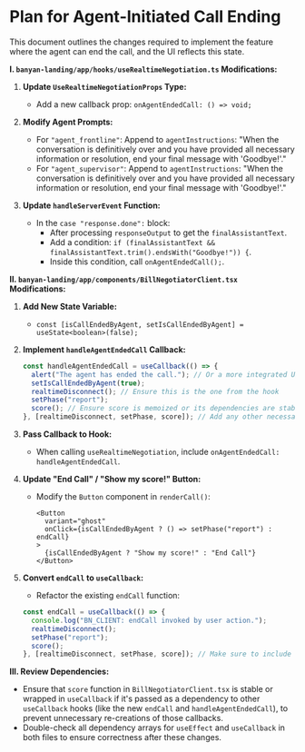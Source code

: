 # Plan for Agent-Initiated Call Ending

This document outlines the changes required to implement the feature where the agent can end the call, and the UI reflects this state.

**I. `banyan-landing/app/hooks/useRealtimeNegotiation.ts` Modifications:**

1.  **Update `UseRealtimeNegotiationProps` Type:**
    *   Add a new callback prop: `onAgentEndedCall: () => void;`

2.  **Modify Agent Prompts:**
    *   For `"agent_frontline"`: Append to `agentInstructions`: "When the conversation is definitively over and you have provided all necessary information or resolution, end your final message with 'Goodbye!'."
    *   For `"agent_supervisor"`: Append to `agentInstructions`: "When the conversation is definitively over and you have provided all necessary information or resolution, end your final message with 'Goodbye!'."

3.  **Update `handleServerEvent` Function:**
    *   In the `case "response.done":` block:
        *   After processing `responseOutput` to get the `finalAssistantText`.
        *   Add a condition: `if (finalAssistantText && finalAssistantText.trim().endsWith("Goodbye!")) {`.
        *   Inside this condition, call `onAgentEndedCall();`.

**II. `banyan-landing/app/components/BillNegotiatorClient.tsx` Modifications:**

1.  **Add New State Variable:**
    *   `const [isCallEndedByAgent, setIsCallEndedByAgent] = useState<boolean>(false);`

2.  **Implement `handleAgentEndedCall` Callback:**
    ```typescript
    const handleAgentEndedCall = useCallback(() => {
      alert("The agent has ended the call."); // Or a more integrated UI notification
      setIsCallEndedByAgent(true);
      realtimeDisconnect(); // Ensure this is the one from the hook
      setPhase("report");
      score(); // Ensure score is memoized or its dependencies are stable if it's a dependency itself
    }, [realtimeDisconnect, setPhase, score]); // Add any other necessary dependencies like score if it's not stable
    ```

3.  **Pass Callback to Hook:**
    *   When calling `useRealtimeNegotiation`, include `onAgentEndedCall: handleAgentEndedCall`.

4.  **Update "End Call" / "Show my score!" Button:**
    *   Modify the `Button` component in `renderCall()`:
        ```tsx
        <Button
          variant="ghost"
          onClick={isCallEndedByAgent ? () => setPhase("report") : endCall}
        >
          {isCallEndedByAgent ? "Show my score!" : "End Call"}
        </Button>
        ```

5.  **Convert `endCall` to `useCallback`:**
    *   Refactor the existing `endCall` function:
    ```typescript
    const endCall = useCallback(() => {
      console.log("BN_CLIENT: endCall invoked by user action.");
      realtimeDisconnect();
      setPhase("report");
      score();
    }, [realtimeDisconnect, setPhase, score]); // Make sure to include dependencies. `score` might need to be wrapped in useCallback if it's not stable.
    ```

**III. Review Dependencies:**

*   Ensure that `score` function in `BillNegotiatorClient.tsx` is stable or wrapped in `useCallback` if it's passed as a dependency to other `useCallback` hooks (like the new `endCall` and `handleAgentEndedCall`), to prevent unnecessary re-creations of those callbacks.
*   Double-check all dependency arrays for `useEffect` and `useCallback` in both files to ensure correctness after these changes. 